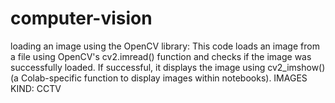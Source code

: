 # computer-vision
loading an image using the OpenCV library:
This code loads an image from a file using OpenCV's cv2.imread() function and checks if the image was successfully loaded. If successful, it displays the image using cv2_imshow() (a Colab-specific function to display images within notebooks).
IMAGES KIND: CCTV
